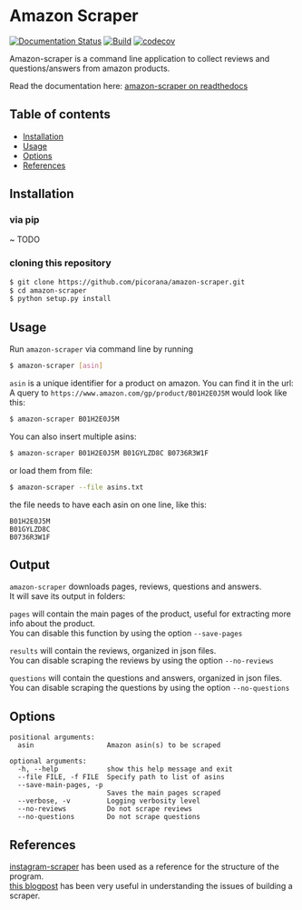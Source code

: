 # Amazon Scraper

[![Documentation Status](https://readthedocs.org/projects/amazon-scraper/badge/?version=latest)](http://amazon-scraper.readthedocs.io/en/latest/?badge=master)
[![Build](https://travis-ci.org/picorana/amazon-scraper.svg?branch=master)](https://travis-ci.org/picorana/amazon-scraper.svg?branch=master)
[![codecov](https://codecov.io/gh/picorana/amazon-scraper/branch/master/graph/badge.svg)](https://codecov.io/gh/picorana/amazon-scraper)

Amazon-scraper is a command line application to collect reviews and questions/answers from amazon products.

Read the documentation here: [amazon-scraper on readthedocs](http://amazon-scraper.readthedocs.io/)

## Table of contents
* [Installation](#installation)
* [Usage](#usage)
* [Options](#options)
* [References](#references)

## Installation

### via pip

~ TODO

### cloning this repository

```bash
$ git clone https://github.com/picorana/amazon-scraper.git   
$ cd amazon-scraper
$ python setup.py install
```

## Usage

Run `amazon-scraper` via command line by running
```bash
$ amazon-scraper [asin]
```

`asin` is a unique identifier for a product on amazon. You can find it in the url:   
A query to `https://www.amazon.com/gp/product/B01H2E0J5M` would look like this:


```bash
$ amazon-scraper B01H2E0J5M
```

You can also insert multiple asins:

```bash
$ amazon-scraper B01H2E0J5M B01GYLZD8C B0736R3W1F
```

or load them from file:

```bash
$ amazon-scraper --file asins.txt
```

the file needs to have each asin on one line, like this:
```
B01H2E0J5M
B01GYLZD8C
B0736R3W1F
```
## Output

`amazon-scraper` downloads pages, reviews, questions and answers.   
It will save its output in folders:   

`pages` will contain the main pages of the product, useful for extracting more info about the product.   
You can disable this function by using the option `--save-pages`

`results` will contain the reviews, organized in json files.   
You can disable scraping the reviews by using the option `--no-reviews`

`questions` will contain the questions and answers, organized in json files.   
You can disable scraping the questions by using the option `--no-questions`


## Options

	positional arguments:
	  asin                  Amazon asin(s) to be scraped

	optional arguments:
	  -h, --help            show this help message and exit
	  --file FILE, -f FILE  Specify path to list of asins
	  --save-main-pages, -p
	                        Saves the main pages scraped
	  --verbose, -v         Logging verbosity level
	  --no-reviews          Do not scrape reviews
	  --no-questions        Do not scrape questions

## References
[instagram-scraper](https://github.com/rarcega/instagram-scraper) has been used as a reference for the structure of the program.   
[this blogpost](https://blog.hartleybrody.com/scrape-amazon/) has been very useful in understanding the issues of building a scraper.
